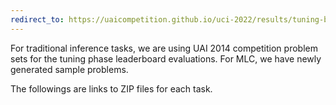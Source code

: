 ```yaml
---
redirect_to: https://uaicompetition.github.io/uci-2022/results/tuning-benchmarks
---
```


For traditional inference tasks, we are using UAI 2014 competition problem sets for the tuning phase leaderboard evaluations. For MLC, we have newly generated sample problems.

The followings are links to ZIP files for each task.
